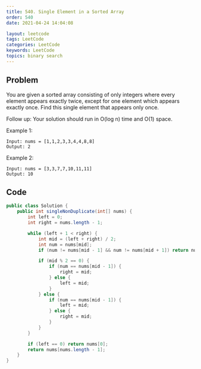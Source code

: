 ```yaml
---
title: 540. Single Element in a Sorted Array
order: 540
date: 2021-04-24 14:04:08

layout: leetcode
tags: LeetCode
categories: LeetCode
keywords: LeetCode
topics: binary search
---
```


## Problem

You are given a sorted array consisting of only integers where every element appears exactly twice, except for one element which appears exactly once. Find this single element that appears only once.

Follow up: Your solution should run in O(log n) time and O(1) space.

Example 1:

```
Input: nums = [1,1,2,3,3,4,4,8,8]
Output: 2
```

Example 2:

```
Input: nums = [3,3,7,7,10,11,11]
Output: 10
```

## Code

```java
public class Solution {
    public int singleNonDuplicate(int[] nums) {
        int left = 0;
        int right = nums.length - 1;

        while (left + 1 < right) {
            int mid = (left + right) / 2;
            int num = nums[mid];
            if (num != nums[mid - 1] && num != nums[mid + 1]) return num;

            if (mid % 2 == 0) {
                if (num == nums[mid - 1]) {
                    right = mid;
                } else {
                    left = mid;
                }
            } else {
                if (num == nums[mid - 1]) {
                    left = mid;
                } else {
                    right = mid;
                }
            }
        }

        if (left == 0) return nums[0];
        return nums[nums.length - 1];
    }
}
```
